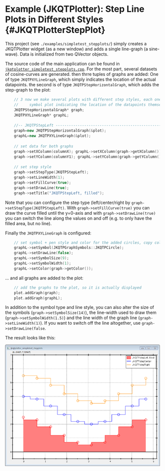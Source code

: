 # Example (JKQTPlotter): Step Line Plots in Different Styles {#JKQTPlotterStepPlot}
This project (see `./examples/simpletest_stepplots/`) simply creates a JKQTPlotter widget (as a new window) and adds a single line-graph (a sine-wave). Data is initialized from two QVector<double> objects.

The source code of the main application can be found in  [`jkqtplotter_simpletest_stepplots.cpp`](../simpletest_stepplots/jkqtplotter_simpletest_stepplots.cpp). For the most part, several datasets of cosine-curves are generated. then thrre tuples of graphs are added: One of type `JKQTPXYLineGraph`, which simply indicates the location of the actual datapoints. the second is of type `JKQTPStepHorizontalGraph`, which adds the step-graph to the plot:

```.cpp
	// 3 now we make several plots with different step styles, each one also contains a
    //     symbol plot indicating the location of the datapoints themselves
    JKQTPStepHorizontalGraph* graph;
    JKQTPXYLineGraph* graphL;

    //-- JKQTPStepLeft ----------------------------------------------------------------------------------------
    graph=new JKQTPStepHorizontalGraph(&plot);
    graphL=new JKQTPXYLineGraph(&plot);

    // set data for both graphs
    graph->setXColumn(columnX); graphL->setXColumn(graph->getXColumn());
    graph->setYColumn(columnY1); graphL->setYColumn(graph->getYColumn());

    // set step style
    graph->setStepType(JKQTPStepLeft);
    graph->setLineWidth(1);
    graph->setFillCurve(true);
    graph->setDrawLine(true);
    graph->setTitle("JKQTPStepLeft, filled");
```
Note that you can configure the step type (left/center/right by `graph->setStepType(JKQTPStepLeft)`. With `graph->setFillCurve(true)` you can draw the curve filled until the y=0-axis and with `graph->setDrawLine(true)` you can switch the line along the values on and off (e.g. to only have the filled area, but no line).

Finally the `JKQTPXYLineGraph` is configured:
```.cpp
    // set symbol + pen style and color for the added circles, copy color
    graphL->setSymbol(JKQTPGraphSymbols::JKQTPCircle);
    graphL->setDrawLine(false);
    graphL->setSymbolSize(9);
    graphL->setSymbolWidth(1);
    graphL->setColor(graph->getColor());
```

... and all graphs are added to the plot:
```.cpp
    // add the graphs to the plot, so it is actually displayed
    plot.addGraph(graph);
    plot.addGraph(graphL);
```

In addition to the symbol type and line style, you can also alter the size of the symbols (`graph->setSymbolSize(14)`), the line-width used to draw them (`graph->setSymbolWidth(1.5)`) and the line width of the graph line (`graph->setLineWidth(1)`). If you want to switch off the line altogether, use `graph->setDrawLine(false`.

The result looks like this:

![jkqtplotter_simpletest_stepplots](../../screenshots/jkqtplotter_simpletest_stepplots.png)



